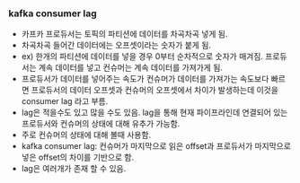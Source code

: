### kafka consumer lag

- 카프카 프로듀서는 토픽의 파티션에 데이터를 차곡차곡 넣게 됨.
- 차곡차곡 들어간 데이터에는 오프셋이라는 숫자가 붙게 됨.
- ex) 한개의 파티션에 데이터를 넣을 경우 0부터 순차적으로 숫자가 매겨짐. 프로듀서는 계속 데이터를 넣고 컨슈머는 계속 데이터를 가져가게 됨.
- 프로듀서가 데이터를 넣어주는 속도가 컨슈머가 데이터를 가져가는 속도보다 빠르면 프로듀서의 데이터 오프셋과 컨슈머의 오프셋에서 차이가 발생하는데 이것을 consumer lag 라고 부름.
- lag은 적을수도 있고 많을 수도 있음. lag을 통해 현재 파이프라인데 연결되어 있는 프로듀서와 컨슈머의 상태에 대해 유추가 가능함.
- 주로 컨슈머의 상태에 대해 볼때 사용함.
- kafka consumer lag: 컨슈머가 마지막으로 읽은 offset과 프로듀서가 마지막으로 넣은 offset의 차이를 기반으로 함.
- lag은 여러개가 존재 할 수 있음.

